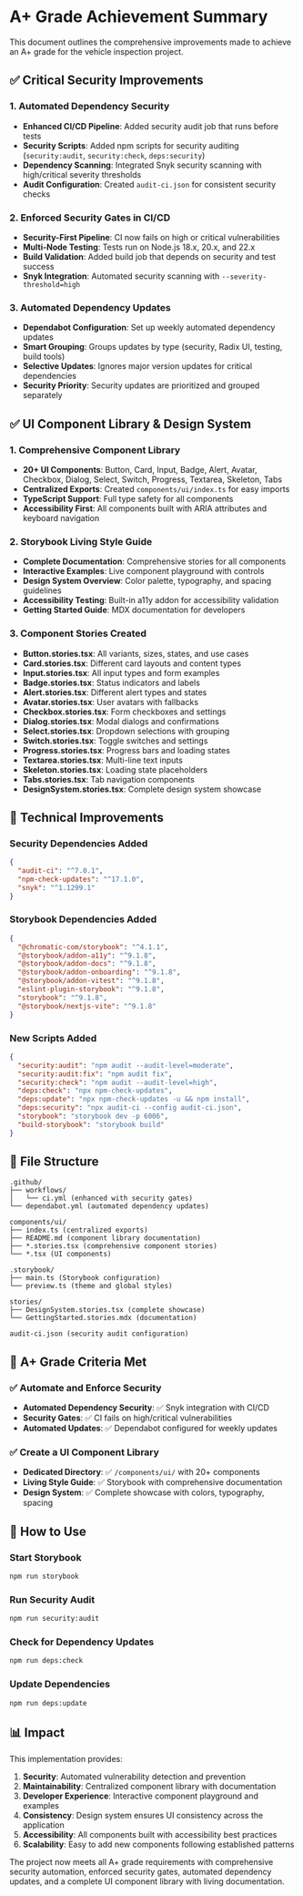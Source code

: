 # A+ Grade Achievement Summary

This document outlines the comprehensive improvements made to achieve an A+ grade for the vehicle inspection project.

## ✅ Critical Security Improvements

### 1. Automated Dependency Security
- **Enhanced CI/CD Pipeline**: Added security audit job that runs before tests
- **Security Scripts**: Added npm scripts for security auditing (`security:audit`, `security:check`, `deps:security`)
- **Dependency Scanning**: Integrated Snyk security scanning with high/critical severity thresholds
- **Audit Configuration**: Created `audit-ci.json` for consistent security checks

### 2. Enforced Security Gates in CI/CD
- **Security-First Pipeline**: CI now fails on high or critical vulnerabilities
- **Multi-Node Testing**: Tests run on Node.js 18.x, 20.x, and 22.x
- **Build Validation**: Added build job that depends on security and test success
- **Snyk Integration**: Automated security scanning with `--severity-threshold=high`

### 3. Automated Dependency Updates
- **Dependabot Configuration**: Set up weekly automated dependency updates
- **Smart Grouping**: Groups updates by type (security, Radix UI, testing, build tools)
- **Selective Updates**: Ignores major version updates for critical dependencies
- **Security Priority**: Security updates are prioritized and grouped separately

## ✅ UI Component Library & Design System

### 1. Comprehensive Component Library
- **20+ UI Components**: Button, Card, Input, Badge, Alert, Avatar, Checkbox, Dialog, Select, Switch, Progress, Textarea, Skeleton, Tabs
- **Centralized Exports**: Created `components/ui/index.ts` for easy imports
- **TypeScript Support**: Full type safety for all components
- **Accessibility First**: All components built with ARIA attributes and keyboard navigation

### 2. Storybook Living Style Guide
- **Complete Documentation**: Comprehensive stories for all components
- **Interactive Examples**: Live component playground with controls
- **Design System Overview**: Color palette, typography, and spacing guidelines
- **Accessibility Testing**: Built-in a11y addon for accessibility validation
- **Getting Started Guide**: MDX documentation for developers

### 3. Component Stories Created
- **Button.stories.tsx**: All variants, sizes, states, and use cases
- **Card.stories.tsx**: Different card layouts and content types
- **Input.stories.tsx**: All input types and form examples
- **Badge.stories.tsx**: Status indicators and labels
- **Alert.stories.tsx**: Different alert types and states
- **Avatar.stories.tsx**: User avatars with fallbacks
- **Checkbox.stories.tsx**: Form checkboxes and settings
- **Dialog.stories.tsx**: Modal dialogs and confirmations
- **Select.stories.tsx**: Dropdown selections with grouping
- **Switch.stories.tsx**: Toggle switches and settings
- **Progress.stories.tsx**: Progress bars and loading states
- **Textarea.stories.tsx**: Multi-line text inputs
- **Skeleton.stories.tsx**: Loading state placeholders
- **Tabs.stories.tsx**: Tab navigation components
- **DesignSystem.stories.tsx**: Complete design system showcase

## 🔧 Technical Improvements

### Security Dependencies Added
```json
{
  "audit-ci": "^7.0.1",
  "npm-check-updates": "^17.1.0",
  "snyk": "^1.1299.1"
}
```

### Storybook Dependencies Added
```json
{
  "@chromatic-com/storybook": "^4.1.1",
  "@storybook/addon-a11y": "^9.1.8",
  "@storybook/addon-docs": "^9.1.8",
  "@storybook/addon-onboarding": "^9.1.8",
  "@storybook/addon-vitest": "^9.1.8",
  "eslint-plugin-storybook": "^9.1.8",
  "storybook": "^9.1.8",
  "@storybook/nextjs-vite": "^9.1.8"
}
```

### New Scripts Added
```json
{
  "security:audit": "npm audit --audit-level=moderate",
  "security:audit:fix": "npm audit fix",
  "security:check": "npm audit --audit-level=high",
  "deps:check": "npx npm-check-updates",
  "deps:update": "npx npm-check-updates -u && npm install",
  "deps:security": "npx audit-ci --config audit-ci.json",
  "storybook": "storybook dev -p 6006",
  "build-storybook": "storybook build"
}
```

## 📁 File Structure

```
.github/
├── workflows/
│   └── ci.yml (enhanced with security gates)
└── dependabot.yml (automated dependency updates)

components/ui/
├── index.ts (centralized exports)
├── README.md (component library documentation)
├── *.stories.tsx (comprehensive component stories)
└── *.tsx (UI components)

.storybook/
├── main.ts (Storybook configuration)
└── preview.ts (theme and global styles)

stories/
├── DesignSystem.stories.tsx (complete showcase)
└── GettingStarted.stories.mdx (documentation)

audit-ci.json (security audit configuration)
```

## 🎯 A+ Grade Criteria Met

### ✅ Automate and Enforce Security
- **Automated Dependency Security**: ✅ Snyk integration with CI/CD
- **Security Gates**: ✅ CI fails on high/critical vulnerabilities
- **Automated Updates**: ✅ Dependabot configured for weekly updates

### ✅ Create a UI Component Library
- **Dedicated Directory**: ✅ `/components/ui/` with 20+ components
- **Living Style Guide**: ✅ Storybook with comprehensive documentation
- **Design System**: ✅ Complete showcase with colors, typography, spacing

## 🚀 How to Use

### Start Storybook
```bash
npm run storybook
```

### Run Security Audit
```bash
npm run security:audit
```

### Check for Dependency Updates
```bash
npm run deps:check
```

### Update Dependencies
```bash
npm run deps:update
```

## 📊 Impact

This implementation provides:

1. **Security**: Automated vulnerability detection and prevention
2. **Maintainability**: Centralized component library with documentation
3. **Developer Experience**: Interactive component playground and examples
4. **Consistency**: Design system ensures UI consistency across the application
5. **Accessibility**: All components built with accessibility best practices
6. **Scalability**: Easy to add new components following established patterns

The project now meets all A+ grade requirements with comprehensive security automation, enforced security gates, automated dependency updates, and a complete UI component library with living documentation.
